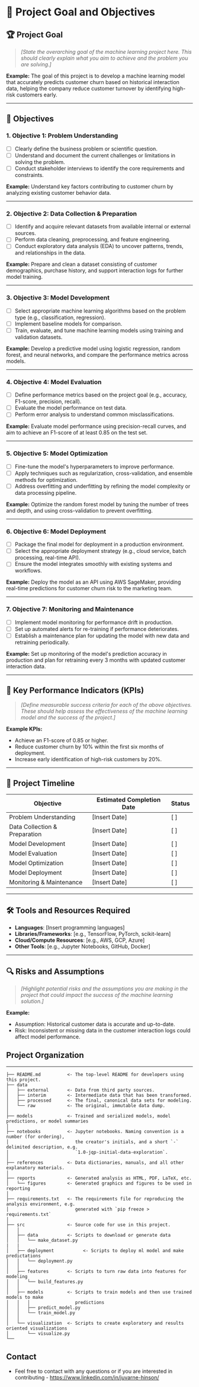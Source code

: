 # 🎯 Project Goal and Objectives

## 🏆 **Project Goal**
> *[State the overarching goal of the machine learning project here. This should clearly explain what you aim to achieve and the problem you are solving.]*

**Example:**
The goal of this project is to develop a machine learning model that accurately predicts customer churn based on historical interaction data, helping the company reduce customer turnover by identifying high-risk customers early.

---

## 🎯 **Objectives**

### 1. **Objective 1: Problem Understanding**
- [ ] Clearly define the business problem or scientific question.
- [ ] Understand and document the current challenges or limitations in solving the problem.
- [ ] Conduct stakeholder interviews to identify the core requirements and constraints.

**Example:** 
Understand key factors contributing to customer churn by analyzing existing customer behavior data.

---

### 2. **Objective 2: Data Collection & Preparation**
- [ ] Identify and acquire relevant datasets from available internal or external sources.
- [ ] Perform data cleaning, preprocessing, and feature engineering.
- [ ] Conduct exploratory data analysis (EDA) to uncover patterns, trends, and relationships in the data.

**Example:**
Prepare and clean a dataset consisting of customer demographics, purchase history, and support interaction logs for further model training.

---

### 3. **Objective 3: Model Development**
- [ ] Select appropriate machine learning algorithms based on the problem type (e.g., classification, regression).
- [ ] Implement baseline models for comparison.
- [ ] Train, evaluate, and tune machine learning models using training and validation datasets.

**Example:**
Develop a predictive model using logistic regression, random forest, and neural networks, and compare the performance metrics across models.

---

### 4. **Objective 4: Model Evaluation**
- [ ] Define performance metrics based on the project goal (e.g., accuracy, F1-score, precision, recall).
- [ ] Evaluate the model performance on test data.
- [ ] Perform error analysis to understand common misclassifications.

**Example:**
Evaluate model performance using precision-recall curves, and aim to achieve an F1-score of at least 0.85 on the test set.

---

### 5. **Objective 5: Model Optimization**
- [ ] Fine-tune the model's hyperparameters to improve performance.
- [ ] Apply techniques such as regularization, cross-validation, and ensemble methods for optimization.
- [ ] Address overfitting and underfitting by refining the model complexity or data processing pipeline.

**Example:**
Optimize the random forest model by tuning the number of trees and depth, and using cross-validation to prevent overfitting.

---

### 6. **Objective 6: Model Deployment**
- [ ] Package the final model for deployment in a production environment.
- [ ] Select the appropriate deployment strategy (e.g., cloud service, batch processing, real-time API).
- [ ] Ensure the model integrates smoothly with existing systems and workflows.

**Example:**
Deploy the model as an API using AWS SageMaker, providing real-time predictions for customer churn risk to the marketing team.

---

### 7. **Objective 7: Monitoring and Maintenance**
- [ ] Implement model monitoring for performance drift in production.
- [ ] Set up automated alerts for re-training if performance deteriorates.
- [ ] Establish a maintenance plan for updating the model with new data and retraining periodically.

**Example:**
Set up monitoring of the model's prediction accuracy in production and plan for retraining every 3 months with updated customer interaction data.

---

## 🔄 **Key Performance Indicators (KPIs)**
> *[Define measurable success criteria for each of the above objectives. These should help assess the effectiveness of the machine learning model and the success of the project.]*

**Example KPIs:**
- Achieve an F1-score of 0.85 or higher.
- Reduce customer churn by 10% within the first six months of deployment.
- Increase early identification of high-risk customers by 20%.

---

## 📅 **Project Timeline**
| Objective                         | Estimated Completion Date | Status       |
|-----------------------------------|---------------------------|--------------|
| Problem Understanding             | [Insert Date]             | [ ]          |
| Data Collection & Preparation     | [Insert Date]             | [ ]          |
| Model Development                 | [Insert Date]             | [ ]          |
| Model Evaluation                  | [Insert Date]             | [ ]          |
| Model Optimization                | [Insert Date]             | [ ]          |
| Model Deployment                  | [Insert Date]             | [ ]          |
| Monitoring & Maintenance          | [Insert Date]             | [ ]          |

---

## 🛠 **Tools and Resources Required**
- **Languages**: [Insert programming languages]
- **Libraries/Frameworks**: [e.g., TensorFlow, PyTorch, scikit-learn]
- **Cloud/Compute Resources**: [e.g., AWS, GCP, Azure]
- **Other Tools**: [e.g., Jupyter Notebooks, GitHub, Docker]

---

## 🔍 **Risks and Assumptions**
> *[Highlight potential risks and the assumptions you are making in the project that could impact the success of the machine learning solution.]*

**Example:**
- Assumption: Historical customer data is accurate and up-to-date.
- Risk: Inconsistent or missing data in the customer interaction logs could affect model performance.

## Project Organization
------------

    ├── README.md          <- The top-level README for developers using this project.
    ├── data
    │   ├── external       <- Data from third party sources.
    │   ├── interim        <- Intermediate data that has been transformed.
    │   ├── processed      <- The final, canonical data sets for modeling.
    │   └── raw            <- The original, immutable data dump.
    │
    ├── models             <- Trained and serialized models, model predictions, or model summaries
    │
    ├── notebooks          <- Jupyter notebooks. Naming convention is a number (for ordering),
    │                         the creator's initials, and a short `-` delimited description, e.g.
    │                         `1.0-jqp-initial-data-exploration`.
    │
    ├── references         <- Data dictionaries, manuals, and all other explanatory materials.
    │
    ├── reports            <- Generated analysis as HTML, PDF, LaTeX, etc.
    │   └── figures        <- Generated graphics and figures to be used in reporting
    │
    ├── requirements.txt   <- The requirements file for reproducing the analysis environment, e.g.
    │                         generated with `pip freeze > requirements.txt`
    │
    ├── src                <- Source code for use in this project.
    │   │
    │   ├── data           <- Scripts to download or generate data
    │   │   └── make_dataset.py
    |   |
    │   ├── deployment           <- Scripts to deploy ml model and make predictations
    │   │   └── deployment.py
    │   │
    │   ├── features       <- Scripts to turn raw data into features for modeling
    │   │   └── build_features.py
    │   │
    │   ├── models         <- Scripts to train models and then use trained models to make
    │   │   │                 predictions
    │   │   ├── predict_model.py
    │   │   └── train_model.py
    │   │
    │   └── visualization  <- Scripts to create exploratory and results oriented visualizations
    │       └── visualize.py
    └── 

## Contact 
* Feel free to contact with any questions or if you are interested in contributing - https://www.linkedin.com/in/juvarne-hinson/
